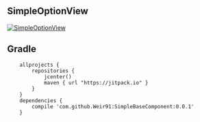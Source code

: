 ## SimpleOptionView
[![SimpleOptionView](https://jitpack.io/v/Weir91/SimpleBaseComponent.svg)](https://jitpack.io/#Weir91/SimpleBaseComponent)

Gradle
------
```
    allprojects {
        repositories {
            jcenter()
            maven { url "https://jitpack.io" }
        }
    }
    dependencies {
	    compile 'com.github.Weir91:SimpleBaseComponent:0.0.1'
	}

```
